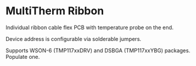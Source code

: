 # MultiTherm Ribbon
Individual ribbon cable flex PCB with temperature probe on the end.

Device address is configurable via solderable jumpers.

Supports WSON-6 (TMP117xxDRV) and DSBGA (TMP117xxYBG) packages. Populate one.
